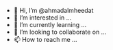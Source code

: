 - 👋 Hi, I’m @ahmadalmheedat
- 👀 I’m interested in ...
- 🌱 I’m currently learning ...
- 💞️ I’m looking to collaborate on ...
- 📫 How to reach me ...

<!---
ahmadalmheedat/ahmadalmheedat is a ✨ special ✨ repository because its `README.md` (this file) appears on your GitHub profile.
You can click the Preview link to take a look at your changes.
--->
